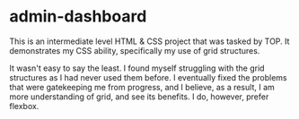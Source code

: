 # admin-dashboard

This is an intermediate level HTML & CSS project that was tasked by TOP.
It demonstrates my CSS ability, specifically my use of grid structures. 

It wasn't easy to say the least. I found myself struggling with the grid structures as I had never used them before. I eventually fixed the problems that were gatekeeping me from progress, and I believe, as a result, I am more understanding of grid, and see its benefits. I do, however, prefer flexbox.